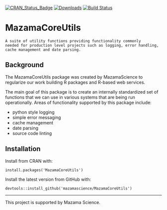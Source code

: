 [![CRAN\_Status\_Badge](http://www.r-pkg.org/badges/version/MazamaCoreUtils)](https://cran.r-project.org/package=MazamaCoreUtils)
[![Downloads](http://cranlogs.r-pkg.org/badges/MazamaCoreUtils)](https://cran.r-project.org/package=MazamaCoreUtils)
[![Build Status](https://travis-ci.org/MazamaScience/MazamaCoreUtils.svg?branch=master)](https://travis-ci.org/MazamaScience/MazamaCoreUtils)

# MazamaCoreUtils

```
A suite of utility functions providing functionality commonly
needed for production level projects such as logging, error handling,
cache management and date parsing.
```

## Background

The MazamaCoreUtils package was created by MazamaScience to regularize our
work building R packages and R-based web services.

The main goal of this package is to create an internally standardized set of
functions that we can use in various systems that are being run
operationally. Areas of functionality supported by this package include:

 * python style logging
 * simple error messaging
 * cache management
 * date parsing
 * source code linting
 
 
## Installation

Install from CRAN with:

```install.packages('MazamaCoreUtils')```

Install the latest version from GitHub with:

``` devtools::install_github('mazamascience/MazamaCoreUtils') ```

----

This project is supported by Mazama Science.


